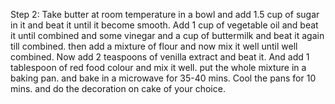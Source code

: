 

Step 2:
Take butter at room temperature in a bowl and add 1.5 cup of sugar in it and beat it until it become smooth. Add 1 cup of vegetable oil and beat it until combined and some vinegar and a cup of buttermilk 
and beat it again till combined. then add a mixture of flour and now mix it well until well combined.
Now add 2 teaspoons of venilla extract and beat it. And add 1 tablespoon of red food colour and mix it well. put the whole mixture in a baking pan. and bake in a microwave for 35-40 mins. Cool the pans for
10 mins. and do the decoration on cake of your choice.
